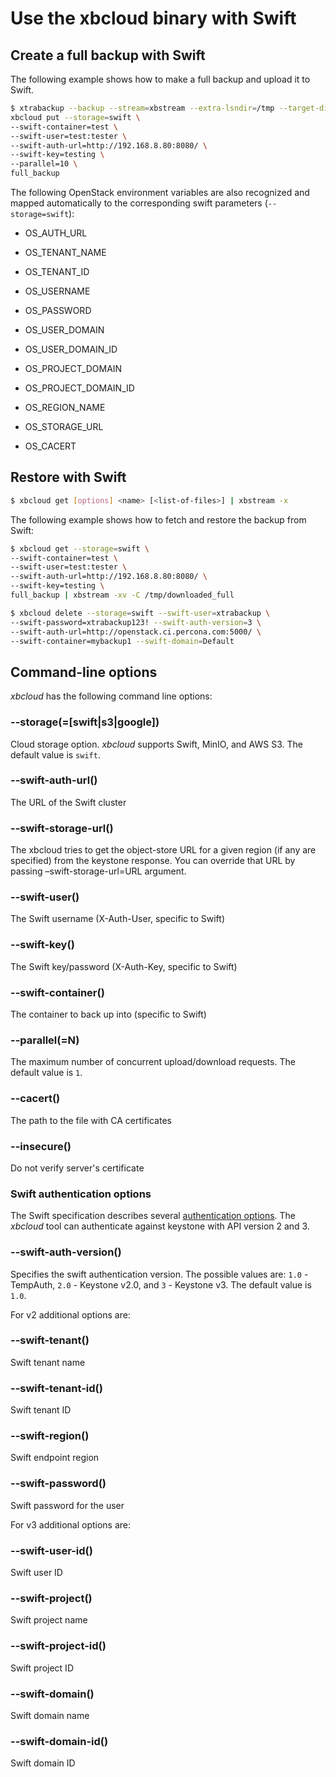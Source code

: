 # Use the xbcloud binary with Swift

## Create a full backup with Swift

The following example shows how to make a full backup and upload it to Swift.

```{.bash data-prompt="$"}
$ xtrabackup --backup --stream=xbstream --extra-lsndir=/tmp --target-dir=/tmp | \
xbcloud put --storage=swift \
--swift-container=test \
--swift-user=test:tester \
--swift-auth-url=http://192.168.8.80:8080/ \
--swift-key=testing \
--parallel=10 \
full_backup
```

The following OpenStack environment variables are also recognized and mapped automatically to the corresponding swift parameters (`--storage=swift`):
 
* OS_AUTH_URL


* OS_TENANT_NAME


* OS_TENANT_ID


* OS_USERNAME


* OS_PASSWORD


* OS_USER_DOMAIN


* OS_USER_DOMAIN_ID


* OS_PROJECT_DOMAIN


* OS_PROJECT_DOMAIN_ID


* OS_REGION_NAME


* OS_STORAGE_URL


* OS_CACERT

## Restore with Swift

```{.bash data-prompt="$"}
$ xbcloud get [options] <name> [<list-of-files>] | xbstream -x
```

The following example shows how to fetch and restore the backup from Swift:

```{.bash data-prompt="$"}
$ xbcloud get --storage=swift \
--swift-container=test \
--swift-user=test:tester \
--swift-auth-url=http://192.168.8.80:8080/ \
--swift-key=testing \
full_backup | xbstream -xv -C /tmp/downloaded_full

$ xbcloud delete --storage=swift --swift-user=xtrabackup \
--swift-password=xtrabackup123! --swift-auth-version=3 \
--swift-auth-url=http://openstack.ci.percona.com:5000/ \
--swift-container=mybackup1 --swift-domain=Default
```

## Command-line options

*xbcloud* has the following command line options:

### --storage(=[swift|s3|google])

Cloud storage option. *xbcloud* supports Swift, MinIO, and AWS S3.
The default value is `swift`.

### --swift-auth-url()

The URL of the Swift cluster

### --swift-storage-url()

The xbcloud tries to get the object-store URL for a given region (if any are specified)
from the keystone response. You can override that URL by passing
–swift-storage-url=URL argument.

### --swift-user()

The Swift username (X-Auth-User, specific to Swift)

### --swift-key()

The Swift key/password (X-Auth-Key, specific to Swift)

### --swift-container()

The container to back up into (specific to Swift)

### --parallel(=N)

The maximum number of concurrent upload/download requests. The default value is `1`.

### --cacert()

The path to the file with CA certificates

### --insecure()

Do not verify server's certificate

### Swift authentication options

The Swift specification describes several [authentication options](http://docs.openstack.org/developer/swift/overview_auth.html). The *xbcloud* tool can
authenticate against keystone with API version 2 and 3.

### --swift-auth-version()

Specifies the swift authentication version. The possible values are: `1.0` -
TempAuth, `2.0` - Keystone v2.0, and `3` - Keystone v3. The default value is
`1.0`.

For v2 additional options are:

### --swift-tenant()

Swift tenant name

### --swift-tenant-id()

Swift tenant ID

### --swift-region()

Swift endpoint region

### --swift-password()

Swift password for the user

For v3 additional options are:

### --swift-user-id()

Swift user ID

### --swift-project()

Swift project name

### --swift-project-id()

Swift project ID

### --swift-domain()

Swift domain name

### --swift-domain-id()

Swift domain ID
